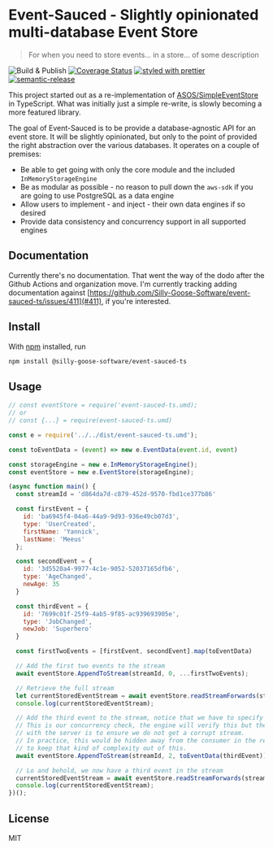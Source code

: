 # Event-Sauced - Slightly opinionated multi-database Event Store

> For when you need to store events... in a store... of some description

![Build & Publish](https://github.com/Silly-Goose-Software/event-sauced-ts/workflows/Build%20&%20Publish/badge.svg)
[![Coverage Status](https://coveralls.io/repos/github/Silly-Goose-Software/event-sauced-ts/badge.svg?branch=master)](https://coveralls.io/github/Silly-Goose-Software/event-sauced-ts?branch=master)
[![styled with prettier](https://img.shields.io/badge/styled_with-prettier-ff69b4.svg)](https://github.com/prettier/prettier)
[![semantic-release](https://img.shields.io/badge/%20%20%F0%9F%93%A6%F0%9F%9A%80-semantic--release-e10079.svg)](https://github.com/semantic-release/semantic-release)

This project started out as a re-implementation of [ASOS/SimpleEventStore](https://github.com/ASOS/SimpleEventStore) in TypeScript.
What was initially just a simple re-write, is slowly becoming a more featured library.

The goal of Event-Sauced is to be provide a database-agnostic API for an event store. It will be slightly opinionated,
but only to the point of provided the right abstraction over the various databases. It operates on a couple of premises:

- Be able to get going with only the core module and the included `InMemoryStorageEngine`
- Be as modular as possible - no reason to pull down the `aws-sdk` if you are going to use PostgreSQL as a data engine
- Allow users to implement - and inject - their own data engines if so desired
- Provide data consistency and concurrency support in all supported engines

## Documentation

Currently there's no documentation. That went the way of the dodo after the Github Actions and organization move.
I'm currently tracking adding documentation against [https://github.com/Silly-Goose-Software/event-sauced-ts/issues/411](#411),
if you're interested.

## Install

With [npm](https://npmjs.org/) installed, run

```sh
npm install @silly-goose-software/event-sauced-ts
```

## Usage

```js
// const eventStore = require('event-sauced-ts.umd);
// or
// const {...} = require(event-sauced-ts.umd)

const e = require('../../dist/event-sauced-ts.umd');

const toEventData = (event) => new e.EventData(event.id, event)

const storageEngine = new e.InMemoryStorageEngine();
const eventStore = new e.EventStore(storageEngine);

(async function main() {
  const streamId = 'd864da7d-c879-452d-9570-fbd1ce377b86'

  const firstEvent = {
    id: 'ba6945f4-04a6-44a9-9d93-936e49cb07d3',
    type: 'UserCreated',
    firstName: 'Yannick',
    lastName: 'Meeus'
  };

  const secondEvent = {
    id: '3d5520a4-9977-4c1e-9052-52037165dfb6',
    type: 'AgeChanged',
    newAge: 35
  }

  const thirdEvent = {
    id: '7699c01f-25f9-4ab5-9f85-ac939693905e',
    type: 'JobChanged',
    newJob: 'Superhero'
  }

  const firstTwoEvents = [firstEvent, secondEvent].map(toEventData)

  // Add the first two events to the stream
  await eventStore.AppendToStream(streamId, 0, ...firstTwoEvents);

  // Retrieve the full stream
  let currentStoredEventStream = await eventStore.readStreamForwards(streamId)
  console.log(currentStoredEventStream);

  // Add the third event to the stream, notice that we have to specify where we think we are in the stream.
  // This is our concurrency check, the engine will verify this but the reason we have to be in agreement
  // with the server is to ensure we do not get a corrupt stream.
  // In practice, this would be hidden away from the consumer in the repository or what-not, but I wanted
  // to keep that kind of complexity out of this.
  await eventStore.AppendToStream(streamId, 2, toEventData(thirdEvent))

  // Lo and behold, we now have a third event in the stream
  currentStoredEventStream = await eventStore.readStreamForwards(streamId)
  console.log(currentStoredEventStream);
})();

```

## License

MIT
